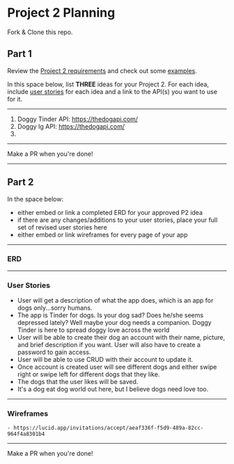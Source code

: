 # Project 2 Planning

Fork & Clone this repo.

## Part 1

Review the [Project 2 requirements](https://tmdarneille.gitbook.io/seirfx/11-projects/project-2#project-feedback-evaluation) and check out some [examples](https://tmdarneille.gitbook.io/seirfx/11-projects/past-projects/project2).

In this space below, list **THREE** ideas for your Project 2. For each idea, include [user stories](https://revelry.co/user-stories-that-dont-suck/) for each idea and a link to the API(s) you want to use for it.

--------------------------------------------------------
1. Doggy Tinder API: https://thedogapi.com/
2. Doggy Ig API: https://thedogapi.com/
3.
---------------------------------------------------------

Make a PR when you're done!

---

## Part 2

In the space below:
* either embed or link a completed ERD for your approved P2 idea
* if there are any changes/additions to your user stories, place your full set of revised user stories here
* either embed or link wireframes for every page of your app

----------------------------------------------------------
### ERD

----------------------------------------------------------
### User Stories
  - User will get a description of what the app does, which is an app for dogs only...sorry humans.
  - The app is Tinder for dogs. Is your dog sad? Does he/she seems depressed lately? Well maybe your dog needs a companion. Doggy Tinder is here to spread doggy love across the world
  - User will be able to create their dog an account with their name, picture, and brief description if you want. User will also have to create a password to gain access.
  - User will be able to use CRUD with their account to update it.
  - Once account is created user will see different dogs and either swipe right or swipe left for different dogs that they like.
  - The dogs that the user likes will be saved. 
  - It's a dog eat dog world out here, but I believe dogs need love too.

----------------------------------------------------------
### Wireframes
    - https://lucid.app/invitations/accept/aeaf336f-f5d9-489a-82cc-964f4a8301b4
----------------------------------------------------------

Make a PR when you're done!
